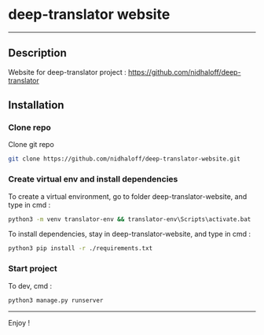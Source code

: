 # deep-translator website
---

## Description
Website for deep-translator project : https://github.com/nidhaloff/deep-translator

## Installation

### Clone repo
Clone git repo
```bash
git clone https://github.com/nidhaloff/deep-translator-website.git
```

### Create virtual env and install dependencies
To create a virtual environment, go to folder deep-translator-website, and type in cmd :
```bash
python3 -m venv translator-env && translator-env\Scripts\activate.bat
```
To install dependencies, stay in deep-translator-website, and type in cmd :
```bash
python3 pip install -r ./requirements.txt
```

### Start project
To dev, cmd :
```bash
python3 manage.py runserver
```

---

Enjoy !